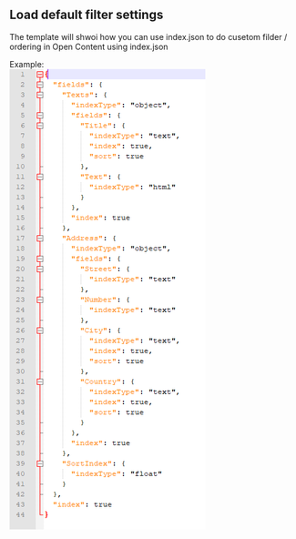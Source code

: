 ## Load default filter settings 

The template will shwoi how you can use index.json to do cusetom filder / ordering in Open Content using index.json

Example:<br>
![Custom index.sjon](template.png "index.json")
